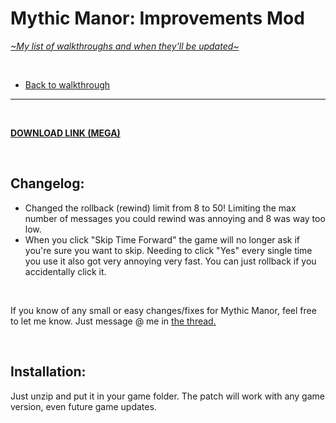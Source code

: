 # Mythic Manor: Improvements Mod
[*\~My list of walkthroughs and when they'll be updated\~*](https://www.patreon.com/maimlain)

<br>

- [Back to walkthrough](https://github.com/maim-lain/mythicmanor/blob/master/walkthrough.md)
 
---

<br>

[**DOWNLOAD LINK (MEGA)**](https://mega.nz/#!nHAxTYRQ!1koOpxA7ooPwbCwjBHZPy4wH2xTpGRidbhIf8B3GGhk)  

<br>

## Changelog:
- Changed the rollback (rewind) limit from 8 to 50! Limiting the max number of messages you could rewind was annoying and 8 was way too low.
- When you click "Skip Time Forward" the game will no longer ask if you're sure you want to skip. Needing to click "Yes" every single time you use it also got very annoying very fast. You can just rollback if you accidentally click it.

<br>

If you know of any small or easy changes/fixes for Mythic Manor, feel free to let me know. Just message @ me in [the thread.](https://f95zone.com/threads/mythic-manor-v0-5-1-jikei.9201/)

<br>

## Installation:
Just unzip and put it in your game folder. The patch will work with any game version, even future game updates.
